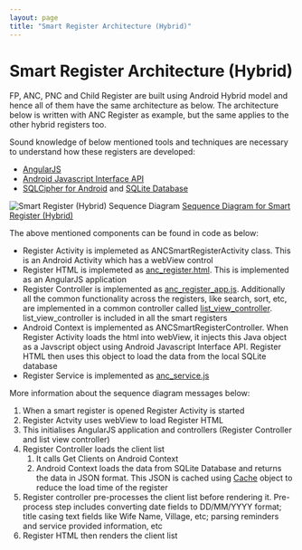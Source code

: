 ```yaml
---
layout: page
title: "Smart Register Architecture (Hybrid)"
---
```


# Smart Register Architecture (Hybrid)

FP, ANC, PNC and Child Register are built using Android Hybrid model and hence all of them have the same architecture as below. The architecture below is written with ANC Register as example, but the same applies to the other hybrid registers too.  

Sound knowledge of below mentioned tools and techniques are necessary to understand how these registers are developed:

* [AngularJS][5]
* [Android Javascript Interface API][6]
* [SQLCipher for Android][7] and [SQLite Database][8]

![][smart_register_hybrid_diagram]
[Sequence Diagram for Smart Register (Hybrid)][1]

The above mentioned components can be found in code as below:

* Register Activity is implemeted as ANCSmartRegisterActivity class. This is an Android Activity which has a webView control
* Register HTML is implemeted as [anc_register.html][2]. This is implemented as an AngularJS application
* Register Controller is implemented as [anc_register_app.js][3]. Additionally all the common functionality across the registers, like search, sort, etc, are implemented in a common controller called [list_view_controller][9]. list_view_controller is included in all the smart registers
* Android Context is implemented as ANCSmartRegisterController. When Register Activity loads the html into webView, it injects this Java object as a Javscript object using Android Javascript Interface API. Register HTML then uses this object to load the data from the local SQLite database
* Register Service is implemented as [anc_service.js][4]

More information about the sequence diagram messages below:

1. When a smart register is opened Register Activity is started
2. Register Actvity uses webView to load Register HTML
3. This initialises AngularJS application and controllers (Register Controller and list view controller)
4. Register Controller loads the client list
   1. It calls Get Clients on Android Context
   2. Android Context loads the data from SQLite Database and returns the data in JSON format. This JSON is cached using [Cache][10] object to reduce the load time of the register
5. Register controller pre-processes the client list before rendering it. Pre-process step includes converting date fields to DD/MM/YYYY format; title casing text fields like Wife Name, Village, etc; parsing reminders and service provided information, etc
6. Register HTML then renders the client list


[1]: {{root_url}}/images/custom/dristhi_app/smart_register_hybrid.png
[2]: https://github.com/SEL-Columbia/dristhi-app/blob/master/dristhi-app/assets/www/smart_registry/anc_register.html
[3]: https://github.com/SEL-Columbia/dristhi-app/blob/master/dristhi-app/assets/js/smart_registry/anc_register_app.js
[4]: https://github.com/SEL-Columbia/dristhi-app/blob/master/dristhi-app/assets/js/smart_registry/anc_service.js
[5]: https://angularjs.org/
[6]: https://developer.android.com/guide/webapps/webview.html#UsingJavaScript
[7]: http://sqlcipher.net/sqlcipher-for-android/
[8]: https://sqlite.org/
[9]: https://github.com/SEL-Columbia/dristhi-app/blob/master/dristhi-app/assets/js/smart_registry/list_view_controller.js
[10]: https://github.com/SEL-Columbia/dristhi-app/blob/master/dristhi-app/src/main/java/org/ei/drishti/util/Cache.java

[smart_register_hybrid_diagram]: {{root_url}}/images/custom/dristhi_app/smart_register_hybrid.png "Smart Register (Hybrid) Sequence Diagram"
